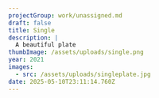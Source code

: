 ```yaml
---
projectGroup: work/unassigned.md
draft: false
title: Single
description: |
  A beautiful plate
thumbImage: /assets/uploads/single.png
year: 2021
images:
  - src: /assets/uploads/singleplate.jpg
date: 2025-05-10T23:11:14.760Z
---
```


